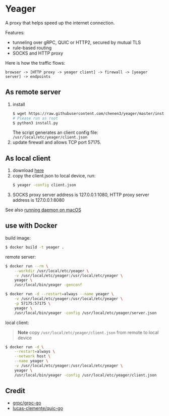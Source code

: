 # Yeager

A proxy that helps speed up the internet connection.

Features:
- tunneling over gRPC, QUIC or HTTP2, secured by mutual TLS
- rule-based routing
- SOCKS and HTTP proxy

Here is how the traffic flows:

```
browser -> [HTTP proxy -> yeager client] -> firewall -> [yeager server] -> endpoints
```

## As remote server

1. install
    ```sh
    $ wget https://raw.githubusercontent.com/chenen3/yeager/master/install.py
    # Please run as root
    $ python3 install.py
    ```
    The script generates an client config file: `/usr/local/etc/yeager/client.json`
2. update firewall and allows TCP port 57175.

## As local client

1. download [here](https://github.com/chenen3/yeager/releases/latest)
2. copy the client.json to local device, run:
    ```sh
    $ yeager -config client.json
    ```
3. SOCKS proxy server address is 127.0.0.1:1080, HTTP proxy server address is 127.0.0.1:8080

See also [running daemon on macOS](TODO)

## use with Docker

build image:

```sh
$ docker build -t yeager .
```

remote server:

```sh
$ docker run --rm \
    --workdir /usr/local/etc/yeager \
    -v /usr/local/etc/yeager:/usr/local/etc/yeager \
    yeager \
    /usr/local/bin/yeager -genconf

$ docker run -d --restart=always --name yeager \
    -v /usr/local/etc/yeager:/usr/local/etc/yeager \
    -p 57175:57175 \
    yeager \
    /usr/local/bin/yeager -config /usr/local/etc/yeager/server.json
```

local client:
> **Note** copy `/usr/local/etc/yeager/client.json` from remote to local device
```sh
$ docker run -d \
    --restart=always \
    --network host \
    --name yeager \
    -v /usr/local/etc/yeager:/usr/local/etc/yeager \
    yeager \
    /usr/local/bin/yeager -config /usr/local/etc/yeager/client.json
```

## Credit

- [grpc/grpc-go](https://github.com/grpc/grpc-go)
- [lucas-clemente/quic-go](https://github.com/lucas-clemente/quic-go)
